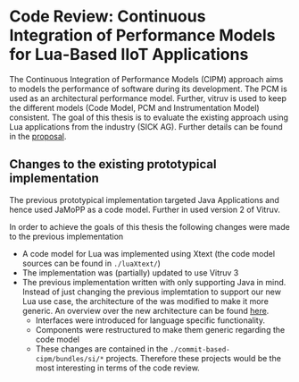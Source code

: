 # Code Review: Continuous Integration of Performance Models for Lua-Based IIoT Applications

The Continuous Integration of Performance Models (CIPM) approach aims to models the performance of software during its development.
The PCM is used as an architectural performance model. Further, vitruv is used to keep the different models (Code Model, PCM and Instrumentation Model) consistent.
The goal of this thesis is to evaluate the existing approach using Lua applications from the industry (SICK AG).
Further details can be found in the [proposal](./documentation/proposal_final.pdf).

## Changes to the existing prototypical implementation

The previous prototypical implementation targeted Java Applications and hence used JaMoPP as a code model.
Further in used version 2 of Vitruv.

In order to achieve the goals of this thesis the following changes were made to the previous implementation
- A code model for Lua was implemented using Xtext (the code model sources can be found in `./luaXtext/`)
- The implementation was (partially) updated to use Vitruv 3
- The previous implementation written with only supporting Java in mind. Instead of just changing the previous implemtation to support our new Lua use case, the architecture of the was modified to make it more generic. An overview over the new architecture can be found	[here](./documentation/figures/cipm_architecture_new.pdf).
    - Interfaces were introduced for language specific functionality.
    - Components were restructured to make them generic regarding the code model
    - These changes are contained in the `./commit-based-cipm/bundles/si/*` projects. Therefore these projects would be the most interesting in terms of the code review.

